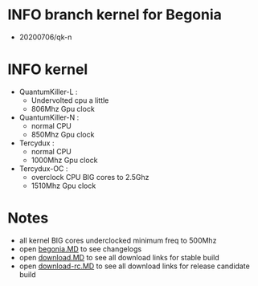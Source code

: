 # INFO branch kernel for Begonia
* 20200706/qk-n
# INFO kernel
* QuantumKiller-L : 
    * Undervolted cpu a little
    * 806Mhz Gpu clock 
* QuantumKiller-N :
    * normal CPU
    * 850Mhz Gpu clock 
* Tercydux :
    * normal CPU
    * 1000Mhz Gpu clock
* Tercydux-OC : 
    * overclock CPU BIG cores to 2.5Ghz
    * 1510Mhz Gpu clock

# Notes
* all kernel BIG cores underclocked minimum freq to 500Mhz
* open <a href="https://github.com/ZyCromerZ/begonia/blob/changelogs/begonia.MD">begonia.MD</a> to see changelogs
* open <a href="https://github.com/ZyCromerZ/begonia/blob/changelogs/download.MD">download.MD</a> to see all download links for stable build
* open <a href="https://github.com/ZyCromerZ/begonia/blob/changelogs/download-rc.MD">download-rc.MD</a> to see all download links for release candidate build
